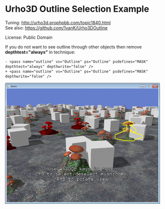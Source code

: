 # Urho3D Outline Selection Example

Tuning: http://urho3d.prophpbb.com/topic1840.html <br>
See also: https://github.com/1vanK/Urho3DOutline

License: Public Domain

If you do not want to see outline through other objects then remove <b>depthtest="always"</b> in technique:
```
- <pass name="outline" vs="Outline" ps="Outline" psdefines="MASK" depthtest="always" depthwrite="false" />
+ <pass name="outline" vs="Outline" ps="Outline" psdefines="MASK" depthwrite="false" />
```
![screenshot](https://raw.githubusercontent.com/1vanK/Urho3DOutlineSelectionExample/master/Screen.jpg)
